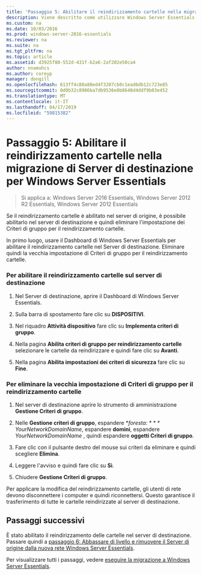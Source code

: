 ```yaml
---
title: 'Passaggio 5: Abilitare il reindirizzamento cartelle nella migrazione di Server di destinazione per Windows Server Essentials'
description: Viene descritto come utilizzare Windows Server Essentials
ms.custom: na
ms.date: 10/03/2016
ms.prod: windows-server-2016-essentials
ms.reviewer: na
ms.suite: na
ms.tgt_pltfrm: na
ms.topic: article
ms.assetid: d3925f80-552d-431f-b2a6-2af202e50ca4
author: nnamuhcs
ms.author: coreyp
manager: dongill
ms.openlocfilehash: 613ff4c80a80ed4f3207cb0c1ead6db12c723e85
ms.sourcegitcommit: 0d0b32c8986ba7db9536e0b8648d4ddf9b03e452
ms.translationtype: MT
ms.contentlocale: it-IT
ms.lasthandoff: 04/17/2019
ms.locfileid: "59815382"
---
```

# <a name="step-5-enable-folder-redirection-on-the-destination-server-for-windows-server-essentials-migration"></a>Passaggio 5: Abilitare il reindirizzamento cartelle nella migrazione di Server di destinazione per Windows Server Essentials

>Si applica a: Windows Server 2016 Essentials, Windows Server 2012 R2 Essentials, Windows Server 2012 Essentials

Se il reindirizzamento cartelle è abilitato nel server di origine, è possibile abilitarlo nel server di destinazione e quindi eliminare l'impostazione dei Criteri di gruppo per il reindirizzamento cartelle.  
  
 In primo luogo, usare il Dashboard di Windows Server Essentials per abilitare il reindirizzamento cartelle nel Server di destinazione. Eliminare quindi la vecchia impostazione di Criteri di gruppo per il reindirizzamento cartelle.  
  
### <a name="to-enable-folder-redirection-on-the-destination-server"></a>Per abilitare il reindirizzamento cartelle sul server di destinazione  
  
1.  Nel Server di destinazione, aprire il Dashboard di Windows Server Essentials.  
  
2.  Sulla barra di spostamento fare clic su **DISPOSITIVI**.  
  
3.  Nel riquadro **Attività dispositivo** fare clic su **Implementa criteri di gruppo**.  
  
4.  Nella pagina **Abilita criteri di gruppo per reindirizzamento cartelle** selezionare le cartelle da reindirizzare e quindi fare clic su **Avanti**.  
  
5.  Nella pagina **Abilita impostazioni dei criteri di sicurezza** fare clic su **Fine**.  
  
### <a name="to-delete-the-old-folder-redirection-group-policy-setting"></a>Per eliminare la vecchia impostazione di Criteri di gruppo per il reindirizzamento cartelle  
  
1.  Nel server di destinazione aprire lo strumento di amministrazione **Gestione Criteri di gruppo**.  
  
2.  Nelle **Gestione criteri di gruppo**, espandere **foresta: * * * YourNetworkDomainName*, espandere **domini**, espandere *YourNetworkDomainName* , quindi espandere **oggetti Criteri di gruppo**.  
  
3.  Fare clic con il pulsante destro del mouse sui criteri da eliminare e quindi scegliere **Elimina**.  
  
4.  Leggere l'avviso e quindi fare clic su **Sì**.  
  
5.  Chiudere **Gestione Criteri di gruppo**.  
  
 Per applicare la modifica del reindirizzamento cartelle, gli utenti di rete devono disconnettere i computer e quindi riconnettersi. Questo garantisce il trasferimento di tutte le cartelle reindirizzate al server di destinazione.  
  
## <a name="next-steps"></a>Passaggi successivi  
 È stato abilitato il reindirizzamento delle cartelle nel server di destinazione. Passare quindi a [passaggio 6: Abbassare di livello e rimuovere il Server di origine dalla nuova rete Windows Server Essentials](Step-6--Demote-and-remove-the-Source-Server-from-the-new-Windows-Server-Essentials-network.md).  
  

Per visualizzare tutti i passaggi, vedere [eseguire la migrazione a Windows Server Essentials](Migrate-from-Previous-Versions-to-Windows-Server-Essentials-or-Windows-Server-Essentials-Experience.md).


